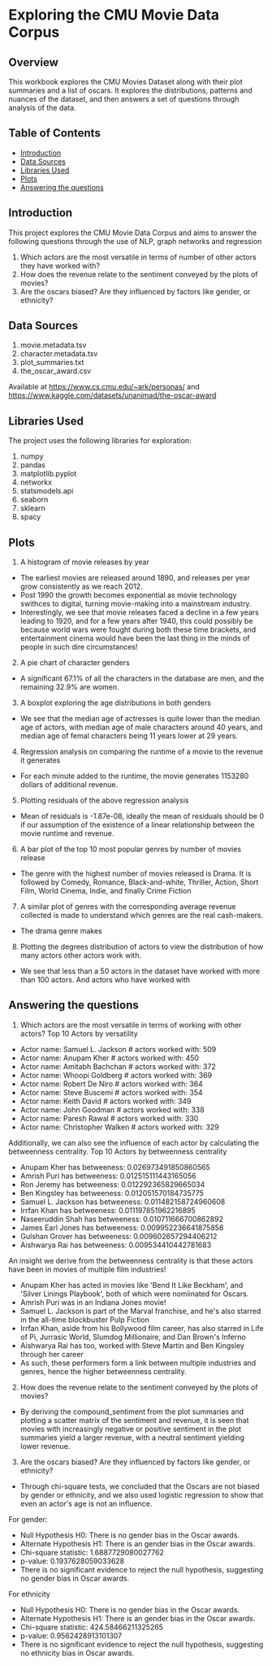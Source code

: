 # Exploring the CMU Movie Data Corpus

## Overview

This workbook explores the CMU Movies Dataset along with their plot summaries and a list of oscars. It explores the distributions, patterns and nuances of the dataset, and then answers a set of questions through analysis of the data.


## Table of Contents

- [Introduction](#introduction)
- [Data Sources](#data-sources)
- [Libraries Used](#libraries-used)
- [Plots](#plots)
- [Answering the questions](#answering-the-questions)

## Introduction

This project explores the CMU Movie Data Corpus and aims to answer the following questions through the use of NLP, graph networks and regression
1. Which actors are the most versatile in terms of number of other actors they have worked with?
2. How does the revenue relate to the sentiment conveyed by the plots of movies?
3. Are the oscars biased? Are they influenced by factors like gender, or ethnicity?

## Data Sources

1. movie.metadata.tsv
2. character.metadata.tsv
3. plot_summaries.txt
4. the_oscar_award.csv

Available at https://www.cs.cmu.edu/~ark/personas/ and https://www.kaggle.com/datasets/unanimad/the-oscar-award

## Libraries Used

The project uses the following libraries for exploration:
1. numpy
2. pandas
3. matplotlib.pyplot
4. networkx
5. statsmodels.api
6. seaborn
7. sklearn
8. spacy


## Plots

1. A histogram of movie releases by year
- The earliest movies are released around 1890, and releases per year grow consistently as we reach 2012.
- Post 1990 the growth becomes exponential as movie technology swithces to digital, turning movie-making into a mainstream industry. 
- Interestingly, we see that movie releases faced a decline in a few years leading to 1920, and for a few years after 1940, this could possibly be because world wars were fought during both these time brackets, and entertainment cinema would have been the last thing in the minds of people in such dire circumstances!    

2. A pie chart of character genders
- A significant 67.1% of all the characters in the database are men, and the remaining 32.9% are women.

3. A boxplot exploring the age distributions in both genders
- We see that the median age of actresses is quite lower than the median age of actors, with median age of male characters around 40 years, and median age of femal characters being  11 years lower at 29 years.

4. Regression analysis on comparing the runtime of a movie to the revenue it generates
- For each minute added to the runtime, the movie generates 1153280 dollars of additional revenue. 

5. Plotting residuals of the above regression analysis
- Mean of residuals is -1.87e-08, ideally the mean of residuals should be 0 if our assumption of the existence of a linear relationship between the movie runtime and revenue.

6. A bar plot of the top 10 most popular genres by number of movies release
- The genre with the highest number of movies released is Drama. It is followed by Comedy, Romance, Black-and-white, Thriller, Action, Short Film, World Cinema, Indie, and finally Crime Fiction

7. A similar plot of genres with the corresponding average revenue collected is made to understand which genres are the real cash-makers.
- The drama genre makes 

8. Plotting the degrees distribution of actors to view the distribution of how many actors other actors work with.
- We see that less than a 50 actors in the dataset have worked with more than 100 actors. And actors who have worked with 

## Answering the questions

1. Which actors are the most versatile in terms of working with other actors?
Top 10 Actors by versatility
- Actor name: Samuel L. Jackson 	   	# actors worked with: 509
- Actor name: Anupam Kher 		        # actors worked with: 450
- Actor name: Amitabh Bachchan 		    # actors worked with: 372
- Actor name: Whoopi Goldberg 	    	# actors worked with: 369
- Actor name: Robert De Niro 		    # actors worked with: 364
- Actor name: Steve Buscemi 	    	# actors worked with: 354
- Actor name: Keith David        		# actors worked with: 349
- Actor name: John Goodman 		        # actors worked with: 338
- Actor name: Paresh Rawal 		        # actors worked with: 330
- Actor name: Christopher Walken 		# actors worked with: 329

Additionally, we can also see the influence of each actor by calculating the betweenness centrality.
Top 10 Actors by betweenness centrality
- Anupam Kher has betweeness: 0.026973491850860565
- Amrish Puri has betweeness: 0.012515111443165056
- Ron Jeremy has betweeness: 0.012292365829665034
- Ben Kingsley has betweeness: 0.012051570184735775
- Samuel L. Jackson has betweeness: 0.011482158724960608
- Irrfan Khan has betweeness: 0.011197851962216895
- Naseeruddin Shah has betweeness: 0.010711666700862892
- James Earl Jones has betweeness: 0.009952236641875858
- Gulshan Grover has betweeness: 0.009602657294406212
- Aishwarya Rai has betweeness: 0.009534410442781683 

An insight we derive from the betweenness centrality is that these actors have been in movies of multiple film industries!
- Anupam Kher has acted in movies like 'Bend It Like Beckham', and 'Silver Linings Playbook', both of which were nomiinated for Oscars.
- Amrish Puri was in an Indiana Jones movie!
- Samuel L. Jackson is part of the Marval franchise, and he's also starred in the all-time blockbuster Pulp Fiction
- Irrfan Khan, aside from his Bollywood film career, has also starred in Life of Pi, Jurrasic World, Slumdog Millionaire, and Dan Brown's Inferno
- Aishwarya Rai has too, worked with Steve Martin and Ben Kingsley through her career
- As such, these performers form a link between multiple industries and genres, hence the higher betweenness centrality.

2. How does the revenue relate to the sentiment conveyed by the plots of movies?
- By deriving the compound_sentiment from the plot summaries and plotting a scatter matrix of the sentiment and revenue, it is seen that movies with increasingly negative or positive sentiment in the plot summaries yield a larger revenue, with a neutral sentiment yielding lower revenue. 

3. Are the oscars biased? Are they influenced by factors like gender, or ethnicity?
- Through chi-square tests, we concluded that the Oscars are not biased by gender or ethnicity, and we also used logistic regression to show that even an actor's age is not an influence.

For gender:
- Null Hypothesis H0: There is no gender bias in the Oscar awards.
- Alternate Hypothesis H1: There is an gender bias in the Oscar awards.
- Chi-square statistic: 1.6887729080027762
- p-value: 0.1937628059033628
- There is no significant evidence to reject the null hypothesis, suggesting no gender bias in Oscar awards.

For ethnicity
- Null Hypothesis H0: There is no gender bias in the Oscar awards.
- Alternate Hypothesis H1: There is an gender bias in the Oscar awards.
- Chi-square statistic: 424.58466211325265
- p-value: 0.9562428913101307
- There is no significant evidence to reject the null hypothesis, suggesting no ethnicity bias in Oscar awards.
